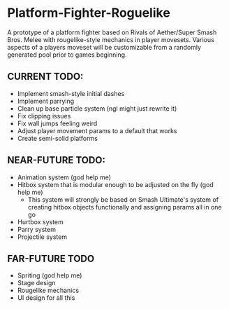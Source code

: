 # Platform-Fighter-Roguelike

A prototype of a platform fighter based on Rivals of Aether/Super Smash Bros. Melee with rougelike-style mechanics in player movesets. Various aspects of a players moveset will be customizable from a randomly generated pool prior to games beginning.

## CURRENT TODO:

- Implement smash-style initial dashes
- Implement parrying
- Clean up base particle system (ngl might just rewrite it)
- Fix clipping issues
- Fix wall jumps feeling weird
- Adjust player movement params to a default that works
- Create semi-solid platforms

## NEAR-FUTURE TODO:

- Animation system (god help me)
- Hitbox system that is modular enough to be adjusted on the fly (god help me)
  - This system will strongly be based on Smash Ultimate's system of creating hitbox objects functionally and assigning params all in one go
- Hurtbox system
- Parry system
- Projectile system

## FAR-FUTURE TODO

- Spriting (god help me)
- Stage design
- Rougelike mechanics
- UI design for all this
